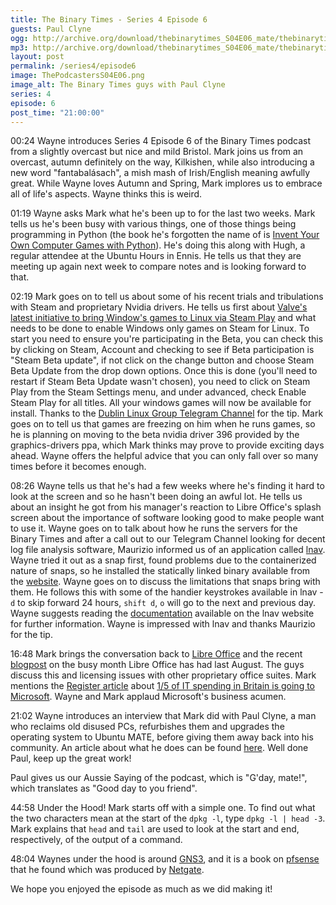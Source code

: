 ```yaml
---
title: The Binary Times - Series 4 Episode 6
guests: Paul Clyne
ogg: http://archive.org/download/thebinarytimes_S04E06_mate/thebinarytimes_S04E06_mate.ogg
mp3: http://archive.org/download/thebinarytimes_S04E06_mate/thebinarytimes_S04E06_mate.mp3 
layout: post
permalink: /series4/episode6
image: ThePodcastersS04E06.png
image_alt: The Binary Times guys with Paul Clyne
series: 4
episode: 6
post_time: "21:00:00"
---
```

00:24 Wayne introduces Series 4 Episode 6 of the Binary Times podcast from a slightly overcast but nice and mild Bristol. Mark joins us from an overcast, autumn definitely on the way, Kilkishen, while also introducing a new word "fantabal&aacute;sach", a mish mash of Irish/English meaning awfully great. While Wayne loves Autumn and Spring, Mark implores us to embrace all of life's aspects. Wayne thinks this is weird.

01:19 Wayne asks Mark what he's been up to for the last two weeks. Mark tells us he's been busy with various things, one of those things being programming in Python (the book he's forgotten the name of is [Invent Your Own Computer Games with Python](http://inventwithpython.com/invent4thed/)). He's doing this along with Hugh, a regular attendee at the Ubuntu Hours in Ennis. He tells us that they are meeting up again next week to compare notes and is looking forward to that.

02:19 Mark goes on to tell us about some of his recent trials and tribulations with Steam and proprietary Nvidia drivers. He tells us first about [Valve's latest initiative to bring Window's games to Linux via Steam Play](https://steamcommunity.com/games/221410/announcements/detail/1696055855739350561) and what needs to be done to enable Windows only games on Steam for Linux. To start you need to ensure you're participating in the Beta, you can check this by clicking on Steam, Account and checking to see if Beta participation is "Steam Beta update", if not click on the change button and choose Steam Beta Update from the drop down options. Once this is done (you'll need to restart if Steam Beta Update wasn't chosen), you need to click on Steam Play from the Steam Settings menu, and under advanced, check Enable Steam Play for all titles. All your windows games will now be available for install. Thanks to the [Dublin Linux Group Telegram Channel](https://dublinlinux.org/telegram) for the tip. Mark goes on to tell us that games are freezing on him when he runs games, so he is planning on moving to the beta nvidia driver 396 provided by the graphics-drivers ppa, which Mark thinks may prove to provide exciting days ahead. Wayne offers the helpful advice that you can only fall over so many times before it becomes enough.

08:26 Wayne tells us that he's had a few weeks where he's finding it hard to look at the screen and so he hasn't been doing an awful lot. He tells us about an insight he got from his manager's reaction to Libre Office's splash screen about the importance of software looking good to make people want to use it. Wayne goes on to talk about how he runs the servers for the Binary Times and after a call out to our Telegram Channel looking for decent log file analysis software, Maurizio informed us of an application called [lnav](http://lnav.org/). Wayne tried it out as a snap first, found problems due to the containerized nature of snaps, so he installed the statically linked binary available from the [website](http://lnav.org/downloads/). Wayne goes on to discuss the limitations that snaps bring with them. He follows this with some of the handier keystrokes available in lnav - `d` to skip forward 24 hours, `shift d`, `o` will go to the next and previous day. Wayne suggests reading the [documentation](https://lnav.readthedocs.io/en/latest/) available on the lnav website for further information. Wayne is impressed with lnav and thanks Maurizio for the tip.

16:48 Mark brings the conversation back to [Libre Office](https://www.libreoffice.org/) and the recent [blogpost](https://blog.documentfoundation.org/blog/2018/08/30/libreoffice-monthly-recap-august-2018/) on the busy month Libre Office has had last August. The guys discuss this and licensing issues with other proprietary office suites. Mark mentions the [Register article](https://www.theregister.co.uk/) about [1/5 of IT spending in Britain is going to Microsoft](https://www.theregister.co.uk/2018/08/24/winners_and_losers_in_the_uk_enterprise_software_rankings/). Wayne and Mark applaud Microsoft's business acumen.

21:02 Wayne introduces an interview that Mark did with Paul Clyne, a man who reclaims old disused PCs, refurbishes them and upgrades the operating system to Ubuntu MATE, before giving them away back into his community. An article about what he does can be found [here](https://www.maitlandmercury.com.au/story/3512816/meet-the-man-who-has-given-away-130-computers/). Well done Paul, keep up the great work!

Paul gives us our Aussie Saying of the podcast, which is "G'day, mate!", which translates as "Good day to you friend".

44:58 Under the Hood! Mark starts off with a simple one. To find out what the two characters mean at the start of the `dpkg -l`, type `dpkg -l | head -3`. Mark explains that `head` and `tail` are used to look at the start and end, respectively, of the output of a command.

48:04 Waynes under the hood is around [GNS3](https://www.gns3.com/), and it is a book on [pfsense](https://www.netgate.com/docs/pfsense/book/) that he found which was produced by [Netgate](https://www.netgate.com/).

We hope you enjoyed the episode as much as we did making it!